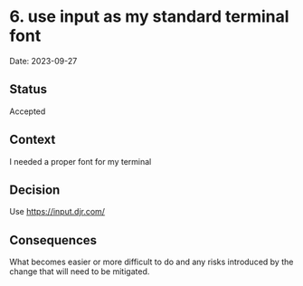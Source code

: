 # 6. use input as my standard terminal font

Date: 2023-09-27

## Status

Accepted

## Context

I needed a proper font for my terminal

## Decision

Use https://input.djr.com/

## Consequences

What becomes easier or more difficult to do and any risks introduced by the change that will need to be mitigated.

